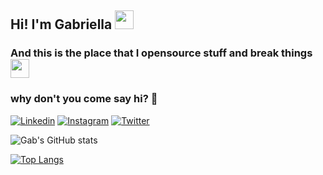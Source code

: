## Hi! I'm Gabriella <img src="https://cultofthepartyparrot.com/parrots/hd/flowerparrot.gif" width="30"> 
### And this is the place that I opensource stuff and break things <img src="https://images.squarespace-cdn.com/content/v1/5a57b2156f4ca323cbeb0846/1613238916584-ZG3SYRWUW2PALBFMIZCT/SADSticker-Emoji.gif" width="30"> 


### why don't you come say hi? 👋

[![Linkedin](https://img.shields.io/badge/LinkedIn-0077B5?style=for-the-badge&logo=linkedin&logoColor=white)](https://www.linkedin.com/in/g4briella-alves/)
[![Instagram](https://img.shields.io/badge/Instagram-E4405F?style=for-the-badge&logo=instagram&logoColor=white)](https://www.instagram.com/gabfps/)
[![Twitter](https://img.shields.io/badge/Twitter-1DA1F2?style=for-the-badge&logo=twitter&logoColor=white)](https://twitter.com/gabtuit)

![Gab's GitHub stats](https://github-readme-stats.vercel.app/api?username=g4bdev&show_icons=true&theme=cobalt)


[![Top Langs](https://github-readme-stats.vercel.app/api/top-langs/?username=g4bdev&layout=compact)](https://github.com/g4bdev/github-readme-stats)


